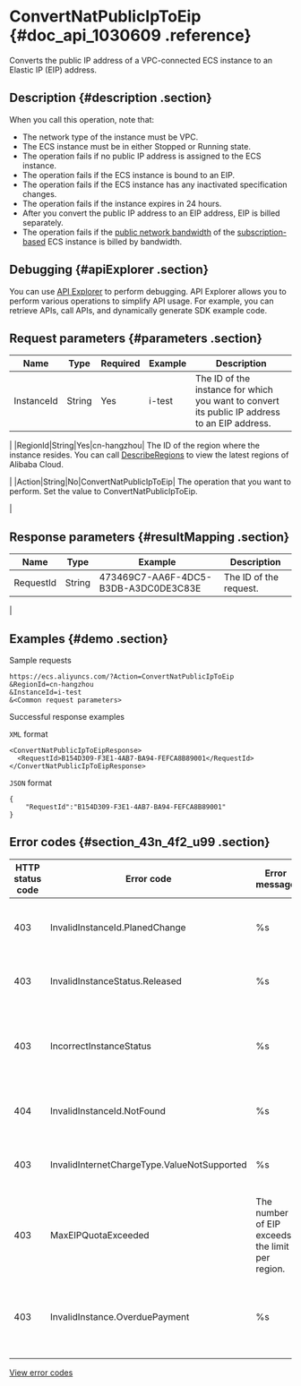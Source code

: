 # ConvertNatPublicIpToEip {#doc_api_1030609 .reference}

Converts the public IP address of a VPC-connected ECS instance to an Elastic IP \(EIP\) address.

## Description {#description .section}

When you call this operation, note that:

-   The network type of the instance must be VPC.
-   The ECS instance must be in either Stopped or Running state.
-   The operation fails if no public IP address is assigned to the ECS instance.
-   The operation fails if the ECS instance is bound to an EIP.
-   The operation fails if the ECS instance has any inactivated specification changes.
-   The operation fails if the instance expires in 24 hours.
-   After you convert the public IP address to an EIP address, EIP is billed separately.
-   The operation fails if the [public network bandwidth](~~25411~~) of the [subscription-based](~~56220~~) ECS instance is billed by bandwidth.

## Debugging {#apiExplorer .section}

You can use [API Explorer](https://api.aliyun.com/#product=Ecs&api=ConvertNatPublicIpToEip) to perform debugging. API Explorer allows you to perform various operations to simplify API usage. For example, you can retrieve APIs, call APIs, and dynamically generate SDK example code.

## Request parameters {#parameters .section}

|Name|Type|Required|Example|Description|
|----|----|--------|-------|-----------|
|InstanceId|String|Yes|i-test| The ID of the instance for which you want to convert its public IP address to an EIP address.

 |
|RegionId|String|Yes|cn-hangzhou| The ID of the region where the instance resides. You can call [DescribeRegions](~~25609~~) to view the latest regions of Alibaba Cloud.

 |
|Action|String|No|ConvertNatPublicIpToEip| The operation that you want to perform. Set the value to ConvertNatPublicIpToEip.

 |

## Response parameters {#resultMapping .section}

|Name|Type|Example|Description|
|----|----|-------|-----------|
|RequestId|String|473469C7-AA6F-4DC5-B3DB-A3DC0DE3C83E| The ID of the request.

 |

## Examples {#demo .section}

Sample requests

``` {#request_demo}
https://ecs.aliyuncs.com/?Action=ConvertNatPublicIpToEip
&RegionId=cn-hangzhou 
&InstanceId=i-test
&<Common request parameters>
```

Successful response examples

`XML` format

``` {#xml_return_success_demo}
<ConvertNatPublicIpToEipResponse>
  <RequestId>B154D309-F3E1-4AB7-BA94-FEFCA8B89001</RequestId>
</ConvertNatPublicIpToEipResponse>
```

`JSON` format

``` {#json_return_success_demo}
{
	"RequestId":"B154D309-F3E1-4AB7-BA94-FEFCA8B89001"
}
```

## Error codes {#section_43n_4f2_u99 .section}

|HTTP status code|Error code|Error message|Description|
|----------------|----------|-------------|-----------|
|403|InvalidInstanceId.PlanedChange|%s|The error message returned when the instance has incomplete changes.|
|403|InvalidInstanceStatus.Released|%s|The error message returned when the specified instance state is invalid.|
|403|IncorrectInstanceStatus|%s|The error message returned when the specified resource is in a state that does not support the current operation.|
|404|InvalidInstanceId.NotFound|%s|The error message returned when the specified instance does not exist.|
|403|InvalidInternetChargeType.ValueNotSupported|%s|The error message returned when the InternetChargeType parameter is invalid.|
|403|MaxEIPQuotaExceeded|The number of EIP exceeds the limit per region.|The error message returned when the number of EIPs exceeds the limit in the region.|
|403|InvalidInstance.OverduePayment|%s|The error message returned when an account has overdue payments. You need to top up your account before proceeding.|

[View error codes](https://error-center.aliyun.com/status/product/Ecs)

